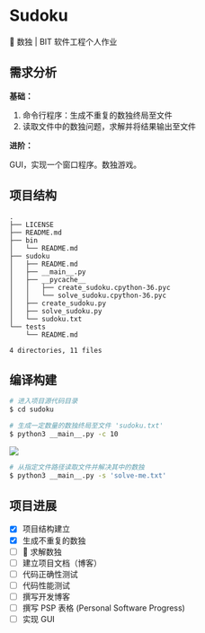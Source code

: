 # Sudoku

🍳 数独 | BIT 软件工程个人作业

## 需求分析

**基础：**

1. 命令行程序：生成不重复的数独终局至文件
2. 读取文件中的数独问题，求解并将结果输出至文件

**进阶：**

GUI，实现一个窗口程序。数独游戏。

## 项目结构

```
.
├── LICENSE
├── README.md
├── bin
│   └── README.md
├── sudoku
│   ├── README.md
│   ├── __main__.py
│   ├── __pycache__
│   │   ├── create_sudoku.cpython-36.pyc
│   │   └── solve_sudoku.cpython-36.pyc
│   ├── create_sudoku.py
│   ├── solve_sudoku.py
│   └── sudoku.txt
└── tests
    └── README.md

4 directories, 11 files

```

## 编译构建

``` bash
# 进入项目源代码目录
$ cd sudoku

# 生成一定数量的数独终局至文件 'sudoku.txt'
$ python3 __main__.py -c 10
```
![](https://i.loli.net/2018/12/04/5c063e985d853.png)

``` bash
# 从指定文件路径读取文件并解决其中的数独
$ python3 __main__.py -s 'solve-me.txt'
```

## 项目进展

- [x] 项目结构建立
- [x] 生成不重复的数独
- [ ] 🚧 求解数独
- [ ] 建立项目文档（博客）
- [ ] 代码正确性测试
- [ ] 代码性能测试
- [ ] 撰写开发博客
- [ ] 撰写 PSP 表格 (Personal Software Progress)
- [ ] 实现 GUI
